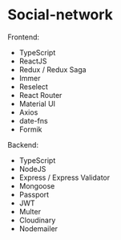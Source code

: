 # Social-network

Frontend:

- TypeScript
- ReactJS
- Redux / Redux Saga
- Immer
- Reselect
- React Router
- Material UI
- Axios
- date-fns
- Formik

Backend:

- TypeScript
- NodeJS
- Express / Express Validator
- Mongoose
- Passport
- JWT
- Multer
- Cloudinary
- Nodemailer
